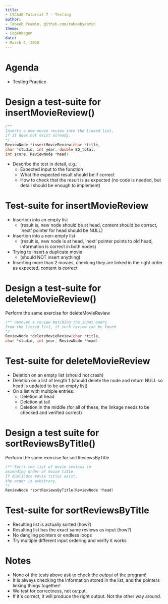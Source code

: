 ```yaml
---
title:
- CSCA48 Tutorial 7 - Testing
author:
- Tabeeb Yeamin, github.com/tabeebyeamin
theme:
- Copenhagen
date:
- March 4, 2020
---
```


# Agenda

+ Testing Practice

# Design a test-suite for insertMovieReview()
```c
/**
Inserts a new movie review into the linked list, 
if it does not exist already.
*/
ReviewNode *insertMovieReview(char *title,
char *studio, int year, double BO_total,
int score, ReviewNode *head)
```

+ Describe the test in detail, e.g.:
    - Expected input to the function
    - What the expected result should be if correct
    - How to check that the result is as expected
    (no code is needed, but detail should be enough to implement)

# Test-suite for insertMovieReview
- Insertion into an empty list
    - (result is, new node should be at head, content should be correct,
    'next' pointer for head should be NULL)
- Insertion into a non-empty list
    - (result is, new node is at head, 'next' pointer points to old head,
    information is correct in both nodes)
- Trying to insert a duplicate movie
    - (should NOT insert anything)
- Inserting more than 2 movies, checking they are linked in the
    right order as expected, content is correct

# Design a test-suite for deleteMovieReview()
Perform the same exercise for deleteMovieReview
```c
/** Removes a review matching the input query 
from the linked list, if such review can be found. 
*/
ReviewNode *deleteMovieReview(char *title, 
char *studio, int year, ReviewNode *head)
```

# Test-suite for deleteMovieReview
- Deletion on an empty list (should not crash)
- Deletion on a list of length 1 (should delete the node and
    return NULL so head is updated to be an empty list)
- On a list with multiple entries:
    - Deletion at head
    - Deletion at tail
    - Deletion in the middle
    (for all of these, the linkage needs to be checked and
    verified correct)

# Design a test suite for sortReviewsByTitle()
Perform the same exercise for sortReviewsByTitle
```c
/** Sorts the list of movie reviews in
ascending order of movie title.
If duplicate movie titles exist,
the order is arbitrary.
*/
ReviewNode *sortReviewsByTitle(ReviewNode *head)
```

# Test-suite for sortReviewsByTitle
- Resulting list is actually sorted (how?)
- Resulting list has the exact same reviews as input (how?)
- No dangling pointers or endless loops
- Try multiple different input ordering and verify it works

# Notes
+ None of the tests above ask to check the *output* of the program!
+ It is always checking the information stored in the list, and the 
pointers linking things together!
+ We test for correctness, not output.
+ If it's correct, it will produce the right output. Not the other way
    around.